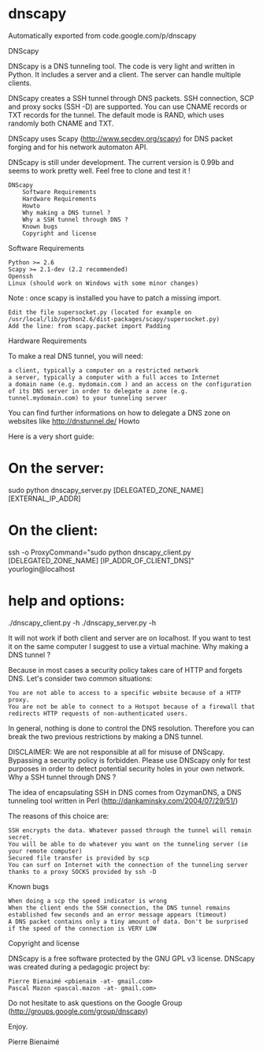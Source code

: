# dnscapy
Automatically exported from code.google.com/p/dnscapy

DNScapy

DNScapy is a DNS tunneling tool. The code is very light and written in Python. It includes a server and a client. The server can handle multiple clients.

DNScapy creates a SSH tunnel through DNS packets. SSH connection, SCP and proxy socks (SSH -D) are supported. You can use CNAME records or TXT records for the tunnel. The default mode is RAND, which uses randomly both CNAME and TXT.

DNScapy uses Scapy (http://www.secdev.org/scapy) for DNS packet forging and for his network automaton API.

DNScapy is still under development. The current version is 0.99b and seems to work pretty well. Feel free to clone and test it !

    DNScapy
        Software Requirements
        Hardware Requirements
        Howto
        Why making a DNS tunnel ?
        Why a SSH tunnel through DNS ?
        Known bugs
        Copyright and license

Software Requirements

    Python >= 2.6
    Scapy >= 2.1-dev (2.2 recommended)
    Openssh
    Linux (should work on Windows with some minor changes) 

Note : once scapy is installed you have to patch a missing import.

    Edit the file supersocket.py (located for example on /usr/local/lib/python2.6/dist-packages/scapy/supersocket.py)
    Add the line: from scapy.packet import Padding 

Hardware Requirements

To make a real DNS tunnel, you will need:

    a client, typically a computer on a restricted network
    a server, typically a computer with a full acces to Internet
    a domain name (e.g. mydomain.com ) and an access on the configuration of its DNS server in order to delegate a zone (e.g. tunnel.mydomain.com) to your tunneling server 

You can find further informations on how to delegate a DNS zone on websites like http://dnstunnel.de/
Howto

Here is a very short guide:

# On the server:
sudo python dnscapy_server.py [DELEGATED_ZONE_NAME] [EXTERNAL_IP_ADDR]

# On the client:
ssh -o ProxyCommand="sudo python dnscapy_client.py [DELEGATED_ZONE_NAME] [IP_ADDR_OF_CLIENT_DNS]" yourlogin@localhost

# help and options:
./dnscapy_client.py -h
./dnscapy_server.py -h

It will not work if both client and server are on localhost. If you want to test it on the same computer I suggest to use a virtual machine.
Why making a DNS tunnel ?

Because in most cases a security policy takes care of HTTP and forgets DNS. Let's consider two common situations:

    You are not able to access to a specific website because of a HTTP proxy.
    You are not be able to connect to a Hotspot because of a firewall that redirects HTTP requests of non-authenticated users. 

In general, nothing is done to control the DNS resolution. Therefore you can break the two previous restrictions by making a DNS tunnel.

DISCLAIMER: We are not responsible at all for misuse of DNScapy. Bypassing a security policy is forbidden. Please use DNScapy only for test purposes in order to detect potential security holes in your own network.
Why a SSH tunnel through DNS ?

The idea of encapsulating SSH in DNS comes from OzymanDNS, a DNS tunneling tool written in Perl (http://dankaminsky.com/2004/07/29/51/)

The reasons of this choice are:

    SSH encrypts the data. Whatever passed through the tunnel will remain secret.
    You will be able to do whatever you want on the tunneling server (ie your remote computer)
    Secured file transfer is provided by scp
    You can surf on Internet with the connection of the tunneling server thanks to a proxy SOCKS provided by ssh -D 

Known bugs

    When doing a scp the speed indicator is wrong
    When the client ends the SSH connection, the DNS tunnel remains established few seconds and an error message appears (timeout)
    A DNS packet contains only a tiny amount of data. Don't be surprised if the speed of the connection is VERY LOW 

Copyright and license

DNScapy is a free software protected by the GNU GPL v3 license. DNScapy was created during a pedagogic project by:

    Pierre Bienaimé <pbienaim -at- gmail.com>
    Pascal Mazon <pascal.mazon -at- gmail.com> 

Do not hesitate to ask questions on the Google Group (http://groups.google.com/group/dnscapy)

Enjoy.

Pierre Bienaimé 
